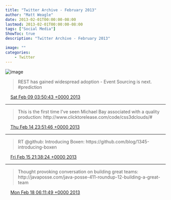 ```yaml
---
title: "Twitter Archive - February 2013"
author: "Matt Weagle"
date: 2013-02-01T00:00:00-08:00
lastmod: 2013-02-01T00:00:00-08:00
tags: ["Social Media"]
ShowToc: true
description: "Twitter Archive - February 2013"

image: ""
categories: 
    - Twitter
---
```

![image](/sadtwitterbird3.jpg)

> REST has gained widespread adoption \- Event Sourcing is next\.  \#prediction

<img src="./media/tweet.ico" width="12" /> [Sat Feb 09 03:50:43 +0000 2013](https://twitter.com/mweagle/status/300089316762324992)

----

> This is the first time I've seen Michael Bay associated with a quality production: http://www\.clicktorelease\.com/code/css3dclouds/\#

<img src="./media/tweet.ico" width="12" /> [Thu Feb 14 23:51:46 +0000 2013](https://twitter.com/mweagle/status/302203510097846272)

----

> RT @github: Introducing Boxen: https://github\.com/blog/1345\-introducing\-boxen

<img src="./media/tweet.ico" width="12" /> [Fri Feb 15 21:38:24 +0000 2013](https://twitter.com/mweagle/status/302532337156124672)

----

> Thought provoking conversation on building great teams: http://javaposse\.com/java\-posse\-411\-roundup\-12\-building\-a\-great\-team

<img src="./media/tweet.ico" width="12" /> [Mon Feb 18 06:11:49 +0000 2013](https://twitter.com/mweagle/status/303386318363316226)